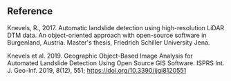   ## Reference
  
  Knevels, R., 2017. Automatic landslide detection using high-resolution LiDAR DTM data. An object-oriented approach with open-source
  software in Burgenland, Austria. Master's thesis, Friedrich Schiller University Jena.

  Knevels et al. 2019. Geographic Object-Based Image Analysis for Automated Landslide Detection Using Open Source GIS Software. ISPRS
  Int. J. Geo-Inf. 2019, 8(12), 551; https://doi.org/10.3390/ijgi8120551
